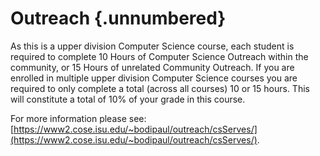# Outreach {.unnumbered}

As this is a upper division Computer Science course, each student is required to complete 10 Hours of Computer Science Outreach within the community, or 15 Hours of unrelated Community Outreach. If you are enrolled in multiple upper division Computer Science courses you are required to only complete a total (across all courses) 10 or 15 hours. This will constitute a total of 10% of your grade in this course.

For more information please see: [https://www2.cose.isu.edu/~bodipaul/outreach/csServes/](https://www2.cose.isu.edu/~bodipaul/outreach/csServes/).
